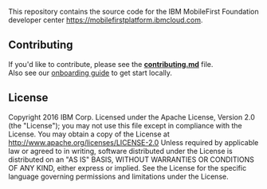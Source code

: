 This repository contains the source code for the IBM MobileFirst Foundation developer center https://mobilefirstplatform.ibmcloud.com.  
 
## Contributing
If you'd like to contribute, please see the **[contributing.md](contributing.md)** file.  
Also see our [onboarding guide](onboarding.md) to get start locally.
## License

Copyright 2016 IBM Corp.
Licensed under the Apache License, Version 2.0 (the "License"); you may not use this file except in compliance with the License. You may obtain a copy of the License at
http://www.apache.org/licenses/LICENSE-2.0
Unless required by applicable law or agreed to in writing, software distributed under the License is distributed on an "AS IS" BASIS, WITHOUT WARRANTIES OR CONDITIONS OF ANY KIND, either express or implied. See the License for the specific language governing permissions and limitations under the License.
